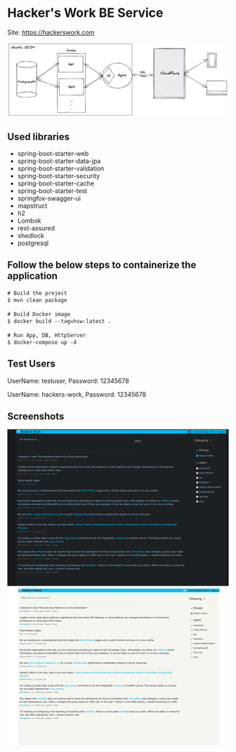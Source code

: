 # Hacker's Work BE Service

Site: https://hackerswork.com

<img src="architecture.png">

## Used libraries
* spring-boot-starter-web
* spring-boot-starter-data-jpa
* spring-boot-starter-validation
* spring-boot-starter-security
* spring-boot-starter-cache
* spring-boot-starter-test
* springfox-swagger-ui
* mapstruct
* h2
* Lombok
* rest-assured
* shedlock
* postgresql

## Follow the below steps to containerize the application

```shell
# Build the project
$ mvn clean package

# Build Docker image
$ docker build --tag=hsw:latest .

# Run App, DB, HttpServer
$ docker-compose up -d
```

## Test Users

UserName: testuser, Password: 12345678

UserName: hackers-work, Password: 12345678

## Screenshots
<img src="dark-web.png" width="600">
<img src="light-web.png" width="600">
